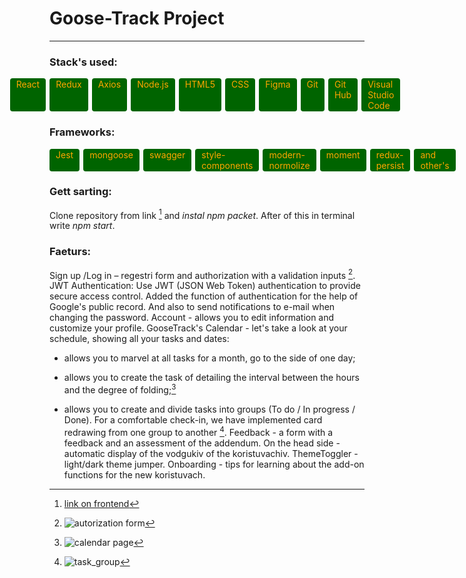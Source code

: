 # Goose-Track Project

---

### Stack's used:

<div style="display: flex; justify-content: center;">
<span style = "background-color: darkgreen; color: orange; padding: 1px 2px; border-radius: 4px;margin-right: 6px; padding-left: 10px; padding-right: 10px; text-align: center"  >React</span>
<span style = "background-color: darkgreen; color: orange; padding: 1px 2px; border-radius: 4px;margin-right: 6px; padding-left: 10px; padding-right: 10px; text-aline: center"  >Redux</span>
<span style = "background-color: darkgreen; color: orange; padding: 1px 2px; border-radius: 4px;margin-right: 6px; padding-left: 10px; padding-right: 10px; text-aline: center"  >Axios</span>
<span style = "background-color: darkgreen; color: orange; padding: 1px 2px; border-radius: 4px;margin-right: 6px; padding-left: 10px; padding-right: 10px; text-aline: center"  >Node.js</span>
<span style = "background-color: darkgreen; color: orange; padding: 1px 2px; border-radius: 4px;margin-right: 6px; padding-left: 10px; padding-right: 10px; text-aline: center"  >HTML5</span>
<span style = "background-color: darkgreen; color: orange; padding: 1px 2px; border-radius: 4px;margin-right: 6px; padding-left: 10px; padding-right: 10px; text-aline: center"  >CSS</span>
<span style = "background-color: darkgreen; color: orange; padding: 1px 2px; border-radius: 4px;margin-right: 6px; padding-left: 10px; padding-right: 10px; text-aline: center"  >Figma</span>
<span style = "background-color: darkgreen; color: orange; padding: 1px 2px; border-radius: 4px;margin-right: 6px; padding-left: 10px; padding-right: 10px; text-aline: center"  >Git</span>
<span style = "background-color: darkgreen; color: orange; padding: 1px 2px; border-radius: 4px;margin-right: 6px; padding-left: 10px; padding-right: 10px; text-aline: center"  >Git Hub</span>
<span style = "background-color: darkgreen; color: orange; padding: 1px 2px; border-radius: 4px;margin-right: 6px; padding-left: 10px; padding-right: 10px; text-aline: center"  >Visual Studio Code</span>
</div>

### Frameworks:

<div style="display: flex; flax-wrap: wrap;">
<span style = "background-color: darkgreen; color: orange; padding: 1px 2px; border-radius: 4px;margin-right: 6px; padding-left: 10px; padding-right: 10px; text-aline: center"  >Jest</span>
<span style = "background-color: darkgreen; color: orange; padding: 1px 2px; border-radius: 4px;margin-right: 6px; padding-left: 10px; padding-right: 10px; text-aline: center"  >mongoose</span>
<span style = "background-color: darkgreen; color: orange; padding: 1px 2px; border-radius: 4px;margin-right: 6px; padding-left: 10px; padding-right: 10px; text-aline: center"  >swagger</span>
<span style = "background-color: darkgreen; color: orange; padding: 1px 2px; border-radius: 4px;margin-right: 6px; padding-left: 10px; padding-right: 10px; text-aline: center"  >style-components</span>
<span style = "background-color: darkgreen; color: orange; padding: 1px 2px; border-radius: 4px;margin-right: 6px; padding-left: 10px; padding-right: 10px; text-aline: center"  >modern-normolize</span>
<span style = "background-color: darkgreen; color: orange; padding: 1px 2px; border-radius: 4px;margin-right: 6px; padding-left: 10px; padding-right: 10px; text-aline: center"  >moment</span>
<span style = "background-color: darkgreen; color: orange; padding: 1px 2px; border-radius: 4px;margin-right: 6px; padding-left: 10px; padding-right: 10px; text-aline: center"  >redux-persist</span>
<span style = "background-color: darkgreen; color: orange; padding: 1px 2px; border-radius: 4px;margin-right: 6px; padding-left: 10px; padding-right: 10px; text-aline: center"  >and other's</span>
</div>

### Gett sarting:

Clone repository from link [^1] and _instal npm packet_. After of this in
terminal write _npm start_.

### Faeturs:

Sign up /Log in – regestri form and authorization with a validation inputs [^2].
JWT Authentication: Use JWT (JSON Web Token) authentication to provide secure
access control. Added the function of authentication for the help of Google's
public record. And also to send notifications to e-mail when changing the
password. Account - allows you to edit information and customize your profile.
GooseTrack's Calendar - let's take a look at your schedule, showing all your
tasks and dates:

- allows you to marvel at all tasks for a month, go to the side of one day;

- allows you to create the task of detailing the interval between the hours and
  the degree of folding;[^3]

- allows you to create and divide tasks into groups (To do / In progress /
  Done). For a comfortable check-in, we have implemented card redrawing from one
  group to another [^4]. Feedback - a form with a feedback and an assessment of
  the addendum. On the head side - automatic display of the vodgukiv of the
  koristuvachiv. ThemeToggler - light/dark theme jumper. Onboarding - tips for
  learning about the add-on functions for the new koristuvach.

[^1]:
    [link on frontend](https://github.com/Malakhow-Alexandr/Team-Project-Organaizer-Goose-Track)

[^2]:
    ![autorization form](https://res.cloudinary.com/dlw8ttfw9/image/upload/v1688218733/Auotorization_form_tdekis.jpg)

[^3]:
    ![calendar page](https://res.cloudinary.com/dlw8ttfw9/image/upload/v1688221938/make_a_task_tockqa.jpg)

[^4]:
    ![task_group](https://res.cloudinary.com/dlw8ttfw9/image/upload/v1688221938/task_process_nyt2as.jpg)
